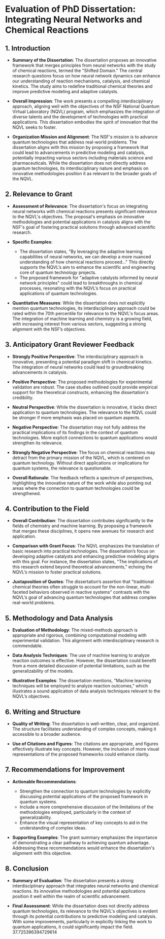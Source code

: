 # Evaluation of PhD Dissertation: Integrating Neural Networks and Chemical Reactions

## 1. Introduction
- **Summary of the Dissertation**: The dissertation proposes an innovative framework that merges principles from neural networks with the study of chemical reactions, termed the "Shifted Domain." The central research questions focus on how neural network dynamics can enhance our understanding of reaction mechanisms, catalysis, and chemical kinetics. The study aims to redefine traditional chemical theories and improve predictive modeling and adaptive catalysts.
  
- **Overall Impression**: The work presents a compelling interdisciplinary approach, aligning well with the objectives of the NSF National Quantum Virtual Laboratory (NQVL) program, which emphasizes the integration of diverse talents and the development of technologies with practical applications. This dissertation embodies the spirit of innovation that the NQVL seeks to foster.

- **Organization Mission and Alignment**: The NSF's mission is to advance quantum technologies that address real-world problems. The dissertation aligns with this mission by proposing a framework that could lead to advancements in predictive modeling and catalysis, potentially impacting various sectors including materials science and pharmaceuticals. While the dissertation does not directly address quantum technologies, its interdisciplinary nature and emphasis on innovative methodologies position it as relevant to the broader goals of the NQVL.

## 2. Relevance to Grant
- **Assessment of Relevance**: The dissertation's focus on integrating neural networks with chemical reactions presents significant relevance to the NQVL's objectives. The proposal's emphasis on innovative methodologies and potential applications in catalysis aligns with the NSF's goal of fostering practical solutions through advanced scientific research.

- **Specific Examples**:
  - The dissertation states, "By leveraging the adaptive learning capabilities of neural networks, we can develop a more nuanced understanding of how chemical reactions proceed..." This directly supports the NQVL’s aim to enhance the scientific and engineering core of quantum technology projects.
  - The proposed framework for "adaptive catalysts informed by neural network principles" could lead to breakthroughs in chemical processes, resonating with the NQVL’s focus on practical applications of quantum technologies.

- **Quantitative Measures**: While the dissertation does not explicitly mention quantum technologies, its interdisciplinary approach could be rated within the 70th percentile for relevance to the NQVL's focus areas. The integration of machine learning and chemistry is a growing field, with increasing interest from various sectors, suggesting a strong alignment with the NSF’s objectives.

## 3. Anticipatory Grant Reviewer Feedback
- **Strongly Positive Perspective**: The interdisciplinary approach is innovative, presenting a potential paradigm shift in chemical kinetics. The integration of neural networks could lead to groundbreaking advancements in catalysis.
  
- **Positive Perspective**: The proposed methodologies for experimental validation are robust. The case studies outlined could provide empirical support for the theoretical constructs, enhancing the dissertation's credibility.

- **Neutral Perspective**: While the dissertation is innovative, it lacks direct application to quantum technologies. The relevance to the NQVL could be stronger if more emphasis was placed on quantum aspects.

- **Negative Perspective**: The dissertation may not fully address the practical implications of its findings in the context of quantum technologies. More explicit connections to quantum applications would strengthen its relevance.

- **Strongly Negative Perspective**: The focus on chemical reactions may detract from the primary mission of the NQVL, which is centered on quantum technology. Without direct applications or implications for quantum systems, the relevance is questionable.

- **Overall Rationale**: The feedback reflects a spectrum of perspectives, highlighting the innovative nature of the work while also pointing out areas where the connection to quantum technologies could be strengthened.

## 4. Contribution to the Field
- **Overall Contribution**: The dissertation contributes significantly to the fields of chemistry and machine learning. By proposing a framework that merges these disciplines, it opens new avenues for research and application.

- **Comparison with Grant Focus**: The NQVL emphasizes the translation of basic research into practical technologies. The dissertation’s focus on developing adaptive catalysts and enhancing predictive modeling aligns with this goal. For instance, the dissertation states, "The implications of this research extend beyond theoretical advancements," echoing the NQVL’s mission to foster practical solutions.

- **Juxtaposition of Quotes**: The dissertation’s assertion that "traditional chemical theories often struggle to account for the non-linear, multi-faceted behaviors observed in reactive systems" contrasts with the NQVL’s goal of advancing quantum technologies that address complex real-world problems.

## 5. Methodology and Data Analysis
- **Evaluation of Methodology**: The mixed-methods approach is appropriate and rigorous, combining computational modeling with experimental validation. This alignment with interdisciplinary research is commendable.

- **Data Analysis Techniques**: The use of machine learning to analyze reaction outcomes is effective. However, the dissertation could benefit from a more detailed discussion of potential limitations, such as the generalizability of the models.

- **Illustrative Examples**: The dissertation mentions, "Machine learning techniques will be employed to analyze reaction outcomes," which illustrates a sound application of data analysis techniques relevant to the NQVL’s objectives.

## 6. Writing and Structure
- **Quality of Writing**: The dissertation is well-written, clear, and organized. The structure facilitates understanding of complex concepts, making it accessible to a broader audience.

- **Use of Citations and Figures**: The citations are appropriate, and figures effectively illustrate key concepts. However, the inclusion of more visual representations of the proposed frameworks could enhance clarity.

## 7. Recommendations for Improvement
- **Actionable Recommendations**:
  - Strengthen the connection to quantum technologies by explicitly discussing potential applications of the proposed framework in quantum systems.
  - Include a more comprehensive discussion of the limitations of the methodologies employed, particularly in the context of generalizability.
  - Enhance the visual representation of key concepts to aid in the understanding of complex ideas.

- **Supporting Examples**: The grant summary emphasizes the importance of demonstrating a clear pathway to achieving quantum advantage. Addressing these recommendations would enhance the dissertation's alignment with this objective.

## 8. Conclusion
- **Summary of Evaluation**: The dissertation presents a strong interdisciplinary approach that integrates neural networks and chemical reactions. Its innovative methodologies and potential applications position it well within the realm of scientific advancement.

- **Final Assessment**: While the dissertation does not directly address quantum technologies, its relevance to the NQVL's objectives is evident through its potential contributions to predictive modeling and catalysis. With some improvements, particularly in explicitly linking the work to quantum applications, it could significantly impact the field. 37.725396394729614